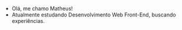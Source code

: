 - Olá, me chamo Matheus!
- Atualmente estudando Desenvolvimento Web Front-End, buscando experiências.
